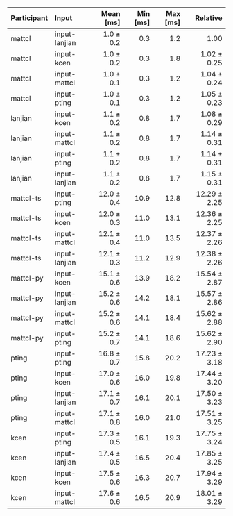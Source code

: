 | Participant | Input | Mean [ms] | Min [ms] | Max [ms] | Relative |
|:---|:---|---:|---:|---:|---:|
| mattcl | input-lanjian | 1.0 ± 0.2 | 0.3 | 1.2 | 1.00 |
| mattcl | input-kcen | 1.0 ± 0.2 | 0.3 | 1.8 | 1.02 ± 0.25 |
| mattcl | input-mattcl | 1.0 ± 0.1 | 0.3 | 1.2 | 1.04 ± 0.24 |
| mattcl | input-pting | 1.0 ± 0.1 | 0.3 | 1.2 | 1.05 ± 0.23 |
| lanjian | input-kcen | 1.1 ± 0.2 | 0.8 | 1.7 | 1.08 ± 0.29 |
| lanjian | input-mattcl | 1.1 ± 0.2 | 0.8 | 1.7 | 1.14 ± 0.31 |
| lanjian | input-pting | 1.1 ± 0.2 | 0.8 | 1.7 | 1.14 ± 0.31 |
| lanjian | input-lanjian | 1.1 ± 0.2 | 0.8 | 1.7 | 1.15 ± 0.31 |
| mattcl-ts | input-pting | 12.0 ± 0.4 | 10.9 | 12.8 | 12.29 ± 2.25 |
| mattcl-ts | input-kcen | 12.0 ± 0.3 | 11.0 | 13.1 | 12.36 ± 2.25 |
| mattcl-ts | input-mattcl | 12.1 ± 0.4 | 11.0 | 13.5 | 12.37 ± 2.26 |
| mattcl-ts | input-lanjian | 12.1 ± 0.3 | 11.2 | 12.9 | 12.38 ± 2.26 |
| mattcl-py | input-kcen | 15.1 ± 0.6 | 13.9 | 18.2 | 15.54 ± 2.87 |
| mattcl-py | input-lanjian | 15.2 ± 0.6 | 14.2 | 18.1 | 15.57 ± 2.86 |
| mattcl-py | input-mattcl | 15.2 ± 0.6 | 14.1 | 18.4 | 15.62 ± 2.88 |
| mattcl-py | input-pting | 15.2 ± 0.7 | 14.1 | 18.6 | 15.62 ± 2.90 |
| pting | input-pting | 16.8 ± 0.7 | 15.8 | 20.2 | 17.23 ± 3.18 |
| pting | input-kcen | 17.0 ± 0.6 | 16.0 | 19.8 | 17.44 ± 3.20 |
| pting | input-lanjian | 17.1 ± 0.7 | 16.1 | 20.1 | 17.50 ± 3.23 |
| pting | input-mattcl | 17.1 ± 0.8 | 16.0 | 21.0 | 17.51 ± 3.25 |
| kcen | input-pting | 17.3 ± 0.5 | 16.1 | 19.3 | 17.75 ± 3.24 |
| kcen | input-lanjian | 17.4 ± 0.5 | 16.5 | 20.4 | 17.85 ± 3.25 |
| kcen | input-kcen | 17.5 ± 0.6 | 16.3 | 20.7 | 17.94 ± 3.29 |
| kcen | input-mattcl | 17.6 ± 0.6 | 16.5 | 20.9 | 18.01 ± 3.29 |
